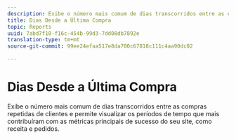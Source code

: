 ```yaml
---
description: Exibe o número mais comum de dias transcorridos entre as compras repetidas de clientes e permite visualizar os períodos de tempo que mais contribuíram com as métricas principais de sucesso do seu site, como receita e pedidos.
title: Dias Desde a Última Compra
topic: Reports
uuid: 7abd7f10-f16c-454b-99d3-7dd08db7892e
translation-type: tm+mt
source-git-commit: 99ee24efaa517e8da700c67818c111c4aa90dc02

---
```



# Dias Desde a Última Compra

Exibe o número mais comum de dias transcorridos entre as compras repetidas de clientes e permite visualizar os períodos de tempo que mais contribuíram com as métricas principais de sucesso do seu site, como receita e pedidos.

